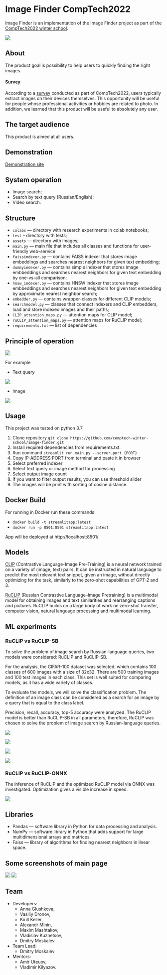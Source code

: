 # Image Finder CompTech2022

Image Finder is an implementation of the Image Finder project as part of the [CompTech2022 winter school](https://comptechschool.com/). 

![](https://github.com/comptech-winter-school/image-finder/blob/main/assets/app_gif.gif)

## About 

The product goal is possibility to help users to quickly finding the right images. 

#### Survey

According to a [survey](https://forms.gle/HmXznGKsynYdRoZ78) conducted as part of CompTech2022, users typically extract images on their devices themselves. This opportunity will be useful for people whose professional activities or hobbies are related to photo. In addition, we learned that this product will be useful to absolutely any user.

## The target audience

This product is aimed at all users.

## Demonstration

[Demonstration site](http://84.201.160.26:8503/)

## System operation

* Image search;  
* Search by text query (Russian/English); 
* Video search. 

## Structure
* 	`colabs` — directory with research experiments in colab notebooks;  
*  `test` – directory with tests;
* 	`assets` — directory with images;
* 	`main.py` — main file that includes all classes and functions for user-friendly web-service
* 	`faissindexer.py` — contains FAISS indexer that stores image embeddings and searches nearest neighbors for given text embedding;
* 	`dummyindexer.py` — contains simple indexer that stores image embbeddings and searches nearest neighbors for given text embedding by one-vs-all comparison;
* 	`hnsw_indexer.py` — contains HNSW indexer that stores image embbeddings and searches nearest neighbors for given text embedding by approximate nearest neighbor search;
* 	`embedder.py` — contains wrapper-classes for different CLIP models;
*  `searchmodel.py` — classes that connect indexers and CLIP embedders, load and store indexed images and their paths;
*  `CLIP_attention_maps.py` — attention maps for CLIP model;
*  `ruCLIP_attention_maps.py` — attention maps for RuCLIP model;
*  `requirements.txt` — list of dependencies 

## Principle of operation  

![](https://github.com/comptech-winter-school/image-finder/blob/main/assets/Untitled%20Diagram.drawio1.drawio-4.png)

For example
* Text query

![](https://github.com/comptech-winter-school/image-finder/blob/main/assets/Untitled%20Diagram.drawio-2.png)

* Image

![](https://github.com/comptech-winter-school/image-finder/blob/main/assets/Untitled%20Diagram.drawio1.drawio-3.png) 

## Usage 

This project was tested on python 3.7
1. Clone repository `git clone https://github.com/comptech-winter-school/image-finder.git`
2. Install required dependencies from requirements.txt.
3. Run command `streamlit run main.py --server.port {PORT}`
4. Copy IP-ADDRESS:PORT from terminal and paste it in browser
5. Select preferred indexer
6. Select text query or image method for processing
7. Select output image count
8. If you want to filter output results, you can use threshold slider
9. The images will be print with sorting of cosine distance.

## Docker Build

For running in Docker run these commands:

* `docker build -t streamlitapp:latest`
* `docker run -p 8501:8501 streamlitapp:latest`

App will be deployed at http://localhost:8501/
## Models

[CLIP](https://github.com/openai/CLIP) (Contrastive Language-Image Pre-Training) is a neural network trained on a variety of (image, text) pairs. It can be instructed in natural language to predict the most relevant text snippet, given an image, without directly optimizing for the task, similarly to the zero-shot capabilities of GPT-2 and 3.

[RuCLIP](https://github.com/sberbank-ai/ru-clip) (Russian Contrastive Language–Image Pretraining) is a multimodal model for obtaining images and text similarities and rearranging captions and pictures. RuCLIP builds on a large body of work on zero-shot transfer, computer vision, natural language processing and multimodal learning.

## ML experiments

### RuCLIP vs RuCLIP-SB

To solve the problem of image search by Russian-language queries, two models were considered: RuCLIP and RuCLIP-SB.

For the analysis, the CIFAR-100 dataset was selected, which contains 100 classes of 600 images with a size of 32x32. There are 500 training images and 100 test images in each class. This set is well suited for comparing models, as it has a wide variety of classes.

To evaluate the models, we will solve the classification problem. The definition of an image class can be considered as a search for an image by a query that is equal to the class label.

Precision, recall, accuracy, top-5 accuracy were analyzed. The RuCLIP model is better than RuCLIP-SB in all parameters, therefore, RuCLIP was chosen to solve the problem of image search by Russian-language queries.

![](https://github.com/comptech-winter-school/image-finder/blob/main/assets/RuClipVSRuClipSB.png)

![](https://github.com/comptech-winter-school/image-finder/blob/main/assets/Pre.png)

![](https://github.com/comptech-winter-school/image-finder/blob/main/assets/Recall.png)

![](https://github.com/comptech-winter-school/image-finder/blob/main/assets/Acc.png)

### RuCLIP vs RuCLIP-ONNX

The inference of RuCLIP and the optimized RuCLIP model via ONNX was investigated. Optimization gives a visible increase in speed.

![](https://github.com/comptech-winter-school/image-finder/blob/main/assets/Speed.png)

## Libraries 

* Pandas — software library in Python for data processing and analysis. 
* NumPy — software library in Python that adds support for large multidimensional arrays and matrices. 
* Faiss — library of algorithms for finding nearest neighbors in linear space. 

## Some screenshots of main page
![](https://github.com/comptech-winter-school/image-finder/blob/main/assets/streamlit_1.png)
![](https://github.com/comptech-winter-school/image-finder/blob/main/assets/streamlit_2.png)

## Team

* Developers: 
  * Anna Glushkova, 
  * Vasiliy Dronov, 
  * Kirill Keller, 
  * Alexandr Minin, 
  * Maxim Mashtakov, 
  * Vladislav Kuznetsov, 
  * Dmitry Moskalev
* Team Lead: 
  * Dmitry Moskalev
* Mentors:
  * Amir Uteuov, 
  * Vladimir Kilyazov.

